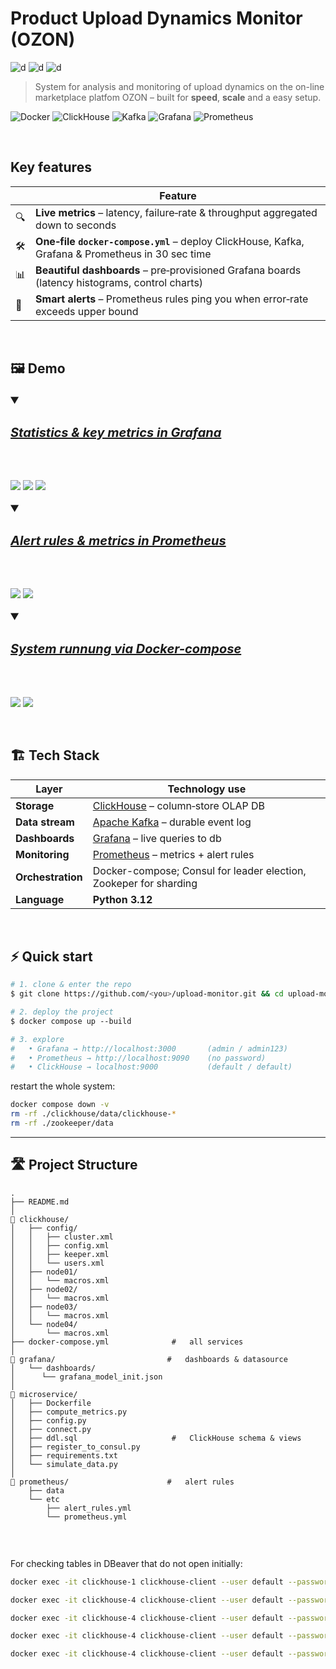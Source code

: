 # Product Upload Dynamics Monitor (OZON)

![d](https://img.shields.io/badge/language-python_3\.12-blue)
![d](https://img.shields.io/badge/contributors-1_-green)
![d](https://img.shields.io/badge/group-232–1_-pink)

> System for analysis and monitoring of upload dynamics on the on-line marketplace platfom OZON – built for **speed**, **scale** and a easy setup.
> 
![Docker](https://img.shields.io/badge/—-Docker-blue?logo=docker)
![ClickHouse](https://img.shields.io/badge/—-ClickHouse-yellow?logo=clickhouse)
![Kafka](https://img.shields.io/badge/—-Kafka-231f20?logo=apachekafka\&logoColor=white)
![Grafana](https://img.shields.io/badge/—-Grafana-f46800?logo=grafana\&logoColor=white)
![Prometheus](https://img.shields.io/badge/—-Prometheus-e6522c?logo=prometheus\&logoColor=white)


<br>

## Key features

|   | Feature                                                                                                  |
| --- | -------------------------------------------------------------------------------------------------------- |
| 🔍  | **Live metrics** – latency, failure‑rate & throughput aggregated down to seconds                         |
| 🛠️ | **One‑file `docker‑compose.yml`** – deploy ClickHouse, Kafka, Grafana & Prometheus in 30 sec time |
| 📊  | **Beautiful dashboards** – pre‑provisioned Grafana boards (latency histograms, control charts)           |
| 📣  | **Smart alerts** – Prometheus rules ping you when error‑rate exceeds upper bound                 |




<br>

##   🖼️ Demo


<details open>
<summary style="font-size: 20px; font-weight: 600; text-decoration: underline">

##### Statistics & key metrics in Grafana
</summary> <br />

  
![](demo/demo1.png)
![](demo/demo2.png)
![](demo/demo3.png)

</details>


<details open>
<summary style="font-size: 20px; font-weight: 600; text-decoration: underline">

##### Alert rules & metrics in Prometheus
</summary> <br />

![](demo/demo5.png)
![](demo/demo4.png)
</details>

<details open>
<summary style="font-size: 20px; font-weight: 600; text-decoration: underline">

##### System runnung via Docker-compose
</summary> <br />

![](demo/demo7.png)
![](demo/demo6.png)
</details>




<br>

## 🏗️ Tech Stack

| Layer             | Technology use                                                         |
| ----------------- | ------------------------------------------------------------------- |
| **Storage**     | [ClickHouse](https://clickhouse.com) – column‑store OLAP DB         |
| **Data stream**    | [Apache Kafka](https://kafka.apache.org) – durable event log        |
| **Dashboards**    | [Grafana](https://grafana.com) – live queries to db         |
| **Monitoring**    | [Prometheus](https://prometheus.io) – metrics + alert rules         |
| **Orchestration** | Docker-compose; Consul for leader election, Zookeper for sharding                      |
| **Language**      |  **Python 3.12** |


<br>

## ⚡ Quick start

```bash
# 1. clone & enter the repo
$ git clone https://github.com/<you>/upload‑monitor.git && cd upload‑monitor

# 2. deploy the project
$ docker compose up ‑‑build

# 3. explore
#   • Grafana → http://localhost:3000       (admin / admin123)
#   • Prometheus → http://localhost:9090    (no password)
#   • ClickHouse → localhost:9000           (default / default)
```

restart the whole system:
 ```bash 
docker compose down -v      
rm -rf ./clickhouse/data/clickhouse-*
rm -rf ./zookeeper/data
 ```

---

## 🛣️ Project Structure

```
.
├── README.md
│
📂 clickhouse/
│   ├── config/
│   │   ├── cluster.xml
│   │   ├── config.xml
│   │   ├── keeper.xml
│   │   └── users.xml
│   ├── node01/
│   │   └── macros.xml
│   ├── node02/
│   │   └── macros.xml
│   ├── node03/
│   │   └── macros.xml
│   └── node04/
│       └── macros.xml
├── docker-compose.yml              #   all services
│
📂 grafana/                         #   dashboards & datasource 
│   └── dashboards/
│      └── grafana_model_init.json
│
📂 microservice/
│   ├── Dockerfile
│   ├── compute_metrics.py
│   ├── config.py
│   ├── connect.py
│   ├── ddl.sql                     #   ClickHouse schema & views
│   ├── register_to_consul.py
│   ├── requirements.txt
│   └── simulate_data.py
│
📂 prometheus/                      #   alert rules
    ├── data
    └── etc
        ├── alert_rules.yml
        └── prometheus.yml


```



<br>


For checking tables in DBeaver that do not open initially:

 ```bash 
docker exec -it clickhouse-1 clickhouse-client --user default --password default --query "SELECT _shard_num, count() FROM item_upload.attempt_create_time_all GROUP BY _shard_num"\n
 ```

 ```bash 
docker exec -it clickhouse-4 clickhouse-client --user default --password default --query "SELECT * FROM item_upload.attempt_create_time_all LIMIT 10 FORMAT Vertical"
 ```
 ```bash  
 docker exec -it clickhouse-4 clickhouse-client --user default --password default --query "SELECT * FROM item_upload.attempt_create_time_all LIMIT 10"
 ```
 ```bash 
docker exec -it clickhouse-4 clickhouse-client --user default --password default --query "SELECT * FROM item_upload.company_statistic_all LIMIT 10"
 ```
 ```bash 
docker exec -it clickhouse-4 clickhouse-client --user default --password default --query "SELECT * FROM item_upload.company_statistic_daily_all LIMIT 10"
 ```